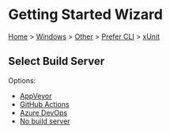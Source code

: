 <!--
GENERATED FILE - DO NOT EDIT
This file was generated by [MarkdownSnippets](https://github.com/SimonCropp/MarkdownSnippets).
Source File: /docs/mdsource/wiz/Windows_Other_Cli_xUnit.source.md
To change this file edit the source file and then run MarkdownSnippets.
-->

# Getting Started Wizard

[Home](/docs/wiz/readme.md) > [Windows](Windows.md) > [Other](Windows_Other.md) > [Prefer CLI](Windows_Other_Cli.md) > [xUnit](Windows_Other_Cli_xUnit.md)

## Select Build Server

Options:
 * [AppVeyor](Windows_Other_Cli_xUnit_AppVeyor.md)
 * [GitHub Actions](Windows_Other_Cli_xUnit_GitHubActions.md)
 * [Azure DevOps](Windows_Other_Cli_xUnit_AzureDevOps.md)
 * [No build server](Windows_Other_Cli_xUnit_None.md)
